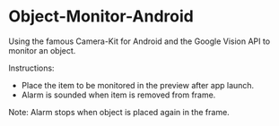 # Object-Monitor-Android

Using the famous Camera-Kit for Android and the Google Vision API to monitor an object.

Instructions:
- Place the item to be monitored in the preview after app launch.
- Alarm is sounded when item is removed from frame.

Note: Alarm stops when object is placed again in the frame.
